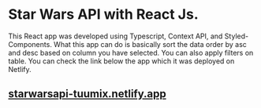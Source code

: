 # Star Wars API with React Js.

This React app was developed using Typescript, Context API, and Styled-Components. What this app can do is basically sort the data order by asc and desc based on column you have selected. You can also apply filters on table. 
You can check the link below the app which it was deployed on Netlify.

## [starwarsapi-tuumix.netlify.app](starwarsapi-tuumix.netlify.app)

